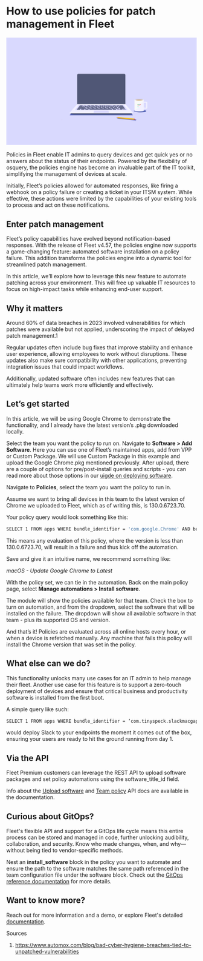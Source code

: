 # How to use policies for patch management in Fleet

![How to use policies for patch management in Fleet](../website/assets/images/articles/sysadmin-diaries-1600x900@2x.png)

Policies in Fleet enable IT admins to query devices and get quick yes or no answers about the status of their endpoints. Powered by the flexibility of osquery, the policies engine has become an invaluable part of the IT toolkit, simplifying the management of devices at scale.

Initially, Fleet’s policies allowed for automated responses, like firing a webhook on a policy failure or creating a ticket in your ITSM system. While effective, these actions were limited by the capabilities of your existing tools to process and act on these notifications.

## Enter patch management

Fleet’s policy capabilities have evolved beyond notification-based responses. With the release of Fleet v4.57, the policies engine now supports a game-changing feature: automated software installation on a policy failure. This addition transforms the policies engine into a dynamic tool for streamlined patch management.

In this article, we’ll explore how to leverage this new feature to automate patching across your environment. This will free up valuable IT resources to focus on high-impact tasks while enhancing end-user support.

## Why it matters

Around 60% of data breaches in 2023 involved vulnerabilities for which patches were available but not applied, underscoring the impact of delayed patch management.1

Regular updates often include bug fixes that improve stability and enhance user experience, allowing employees to work without disruptions. These updates also make sure compatibility with other applications, preventing integration issues that could impact workflows. 

Additionally, updated software often includes new features that can ultimately help teams work more efficiently and effectively.

## Let’s get started 

In this article, we will be using Google Chrome to demonstrate the functionality, and I already have the latest version’s .pkg downloaded locally.

Select the team you want the policy to run on. Navigate to **Software > Add Software**. Here you can use one of Fleet’s maintained apps, add from VPP or Custom Package. We will use Custom Package in this example and upload the Google Chrome.pkg mentioned previously. After upload, there are a couple of options for pre/post-install queries and scripts - you can read more about those options in our [uigde on deploying software](https://fleetdm.com/guides/deploy-software-packages).

Navigate to **Policies**, select the team you want the policy to run in.

Assume we want to bring all devices in this team to the latest version of Chrome we uploaded to Fleet, which as of writing this, is 130.0.6723.70.

Your policy query would look something like this:

```sh
SELECT 1 FROM apps WHERE bundle_identifier = 'com.google.Chrome' AND bundle_short_version < '130.0.6723.70'
```

This means any evaluation of this policy, where the version is less than 130.0.6723.70, will result in a failure and thus kick off the automation.

Save and give it an intuitive name, we recommend something like:

_macOS - Update Google Chrome to Latest_

With the policy set, we can tie in the automation. Back on the main policy page, select **Manage automations > Install software**.

The module will show the policies available for that team. Check the box to turn on automation, and from the dropdown, select the software that will be installed on the failure. The dropdown will show all available software in that team - plus its supported OS and version.

And that’s it! Policies are evaluated across all online hosts every hour, or when a device is refetched manually. Any machine that fails this policy will install the Chrome version that was set in the policy.

## What else can we do?

This functionality unlocks many use cases for an IT admin to help manage their fleet. Another use case for this feature is to support a zero-touch deployment of devices and ensure that critical business and productivity software is installed from the first boot. 

A simple query like such: 

```sh
SELECT 1 FROM apps WHERE bundle_identifier = ‘com.tinyspeck.slackmacgap’
```

would deploy Slack to your endpoints the moment it comes out of the box, ensuring your users are ready to hit the ground running from day 1.

## Via the API

Fleet Premium customers can leverage the REST API to upload software packages and set policy automations using the software_title_id field. 

Info about the [Upload software](https://fleetdm.com/docs/rest-api/rest-api#add-package) and [Team policy](https://fleetdm.com/docs/rest-api/rest-api#add-team-policy) API docs are available in the documentation. 

## Curious about GitOps?

Fleet's flexible API and support for a GitOps life cycle means this entire process can be stored and managed in code, further unlocking audibility, collaboration, and security. Know who made changes, when, and why—without being tied to vendor-specific methods. 

Nest an **install_software** block in the policy you want to automate and ensure the path to the software matches the same path referenced in the team configuration file under the software block. Check out the [GitOps reference documentation](https://fleetdm.com/docs/configuration/yaml-files#policies) for more details.

## Want to know more?

Reach out for more information and a demo, or explore Fleet's detailed [documentation](https://fleetdm.com/docs/get-started/why-fleet). 

Sources

1. https://www.automox.com/blog/bad-cyber-hygiene-breaches-tied-to-unpatched-vulnerabilities

<meta name="articleTitle" value="How to use policies for patch management in Fleet">
<meta name="authorFullName" value="Harrison Ravazzolo">
<meta name="authorGitHubUsername" value="harrisonravazzolo">
<meta name="category" value="guides">
<meta name="publishedOn" value="2024-11-07">
<meta name="articleImageUrl" value="../website/assets/images/articles/sysadmin-diaries-1600x900@2x.png">
<meta name="description" value="This guide explores automating patching across your environment.">
